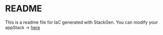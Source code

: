 # README
This is a readme file for IaC generated with StackGen.
You can modify your appStack -> [here](http://main.dev.stackgen.com/appstacks/b7e34a32-eba1-4f41-95db-a8a116f3873e)
